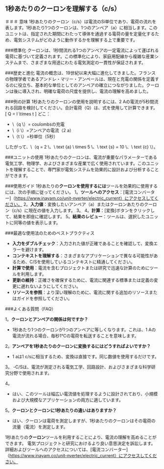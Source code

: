 ## 1秒あたりのクーロンを理解する（c/s）

＃＃＃ 意味
1秒あたりのクーロン（c/s）は電流のSi単位であり、電荷の流れを表します。1秒あたり1つのクーロンは、1つのアンペア（a）に相当します。このユニットは、指定された期間にわたって導体を通過する電荷の量を定量化するため、電気システムがどのように動作するかを理解する上で重要です。

###標準化
クーロンは、1秒間流れる1つのアンペアの一定電流によって運ばれる電荷に基づいて定義されます。この標準化により、家庭用配線から複雑な産業システムまで、さまざまな用途にわたる電気測定の一貫性が保証されます。

###歴史と進化
電流の概念は、19世紀以来大幅に進化してきました。フランスの物理学者であるアンドレ・マリー・アンペールは、現在と充電の関係を定義するのに役立ち、基本的な単位としてのアンペアの確立につながりました。クーロンは後に導入され、明確な電荷の尺度を提供し、電流の理解を高めました。

###例の計算
1秒あたりのクーロンの使用を説明するには、2 Aの電流が5秒間流れる回路を検討してください。合計電荷（Q）は、式を使用して計算できます。
\[ Q = I \times t \]
どこ：
-  \（q \）= coulombsの充電
-  \（i \）=アンペアの電流（2 a）
-  \（t \）=秒単位（5秒）

したがって、\（q = 2 \、\ text {a} \ times 5 \、\ text {s} = 10 \、\ text {c} \）。

###ユニットの使用
1秒あたりのクーロンは、電流が重要なパラメーターである電気工学、物理学、およびさまざまな産業で広く使用されています。このユニットを理解することで、専門家が電気システムを効果的に設計および分析することができます。

###使用ガイド
1秒あたりの**クーロンを使用するには**ツールを効果的に使用するには、次の手順に従ってください。
1。**ツールへのアクセス**：[電流コンバーター]（https://www.inayam.co/unit-nverter/electric_current）にアクセスしてください。
2。**入力値**：変換したいアンペア（a）またはクーロンあたりのクーロン（c/s）に現在の値を入力します。
3。
4。**計算**：[変換]ボタンをクリックして、結果を即座に確認します。
5。**結果のレビュー**：ツールは、選択したユニットに同等の値を表示します。

###最適な使用法のためのベストプラクティス
-  **入力をダブルチェック**：入力された値が正確であることを確認して、変換エラーを避けます。
-  **コンテキストを理解する**：さまざまなアプリケーションで異なる可能性があるため、C/Sを使用しているコンテキストに精通してください。
-  **計算で使用**：電流を含むプロジェクトまたは研究で迅速な計算のためにツールを利用します。
-  **更新の維持**：正確さを確保するために、電流に関連する標準または定義の変更に遅れないようにしてください。
-  **リソースを参照**：より深い理解のために、電流に関する追加のリソースまたはガイドを参照してください。

###よくある質問（FAQ）

1。**クーロンとアンペアの関係は何ですか？**
-  1秒あたり1つのクーロンが1つのアンペアに等しくなります。これは、1 Aの電流が流れる場合、毎秒1℃の電荷を転送することを意味します。

2。**アンペアを1秒あたりのクーロンに変換するにはどうすればよいですか？**
-  1 aは1 c/sに相当するため、変換は直接です。同じ数値を使用するだけです。

3。
-C/Sは、電流が測定される電気工学、回路設計、およびさまざまな科学研究分野で使用されます。

4。
- はい、このツールは幅広い電流値を処理するように設計されており、小規模および大規模なアプリケーションの両方に適しています。

5。**クーロンとクーロンに1秒あたりの違いはありますか？**
- はい、クーロンは電荷を測定しますが、1秒あたりのクーロンはその電荷の流量（電流）を測定します。

1秒あたりの**クーロン**ツールを利用することにより、電流の理解を高めることができます。 電気プロジェクトと研究におけるより良い意思決定を訴訟します。詳細およびツールへのアクセスについては、[電流コンバーター]（https://www.inayam.co/unit-nverter/electric_current）にアクセスしてください。